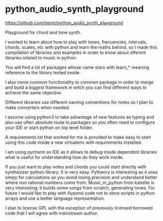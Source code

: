 # python_audio_synth_playground

https://github.com/txemi/python_audio_synth_playground

Playground for chord and tone synth.

I wanted to learn about how to play with tones, frecuencies, intervals, chords, scales, etc with python and learn the maths behind, so I made this compilation of libraries and examples in order to know about diferent libraries related to music in python.

You will find a lot of packages whose name stars with learn_* meaning reference to the library tested inside.

I also move common functionality to common package in order to merge and build a biggest framework in witch you can find different ways to achieve the same objective.

Different libraries use different naming conventions for notes so I plan to make converters when needed.

I assume using python3 to take advantage of new features as typing and also use often absolute route to packages so you often need to configure your IDE or start python on top level folder.

A requirements.txt that worked for me is provided to make easy to start using this code inside a new virtualenv with requirements installed.

I am using pycharm as IDE as it allows to debug inside dependent libraries what is useful for understanding how do they work inside.

If you just want to play notes and chords you could start directly with synthesizer python library. It is very easy.
Pytheory is interesting as it uses simpy for calculations so you avoid losing precision and understand better where non rational numbers come from.
Music_in_python from katiehe is very interesting; it builds some songs from scratch, generating tones.
For future I would like to play with lilypond code not to store scripts in python arrays and use a better language representation.

I plan to license GPL with the exception of previously licensed borrowed code that I will agree with mainstream author.



